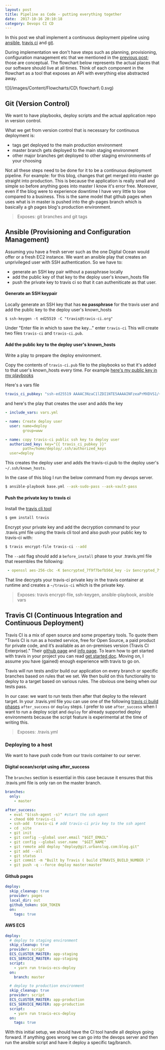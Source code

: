 ```yaml
---
layout: post
title: Pipeline as Code - putting everything together
date:  2017-10-16 20:10:18
category: Devops CI CD
---
```


In this post we shall implement a continuous deployment pipeline using
[ansible], [travis ci] and [git].

During implementation we don't have steps such as planning, provisioning,
configuration management etc that we mentioned in the [previous post]; those are
conceptual. The flowchart below represents the actual places that our software
should live at all times. Think of each component in the flowchart as a tool
that exposes an API with everything else abstracted away.

![](/images/Content/Flowcharts/CD\ flowchart\ 0.svg)

## Git (Version Control)
We want to have playbooks, deploy scripts and the actual application repo in
version control.

What we get from version control that is necessary for continuous deployment is:

 - tags get deployed to the main production environment
 - master branch gets deployed to the main staging environment
 - other major branches get deployed to other staging environments of your
 choosing

Not all these steps need to be done for it to be a continuous deployment
pipeline. For example: for this blog, changes that get merged into master go
straight into production. This is because the application is really small and
simple so before anything goes into master I know it's error free.
Moreover, even if the blog were to experience downtime I have very little to
lose compared to a business. This is the same model that github pages when uses
what is in master is pushed into the gh-pages branch which is basically a
gh pages blog's production environment.

> Exposes: git branches and git tags

## Ansible (Provisioning and Configuration Management)
Assuming you have a fresh server such as the one Digital Ocean would offer
or a fresh EC2 instance. We want an ansible play that creates an unprivileged
user with SSH authentication.
So we have to:

 - generate an SSH key pair without a passphrase locally
 - add the public key of that key to the deploy user's known_hosts file
 - push the private key to travis ci so that it can autheniticate as that user.

#### Generate an SSH keypair
Locally generate an SSH key that has **no passphrase** for the travis user and
add the public key to the deploy user's known_hosts
```
$ ssh-keygen -t ed25519 -C "travis@travis-ci.org"
```
Under "Enter file in which to save the key..." enter `travis-ci`
This will create two files `travis-ci` and `travis-ci.pub`.

#### Add the public key to the deploy user's known_hosts
Write a play to prepare the deploy environment.

Copy the contents of `travis-ci.pub` file to the playbooks so that it's added to
that user's known_hosts every time.
For example [here's my public key in my playbooks](https://github.com/urbanslug/playbooks/blob/master/roles/base/vars/vars.yml#L1)

Here's a vars file
```yml
travis_ci_pubkey: "ssh-ed25519 AAAAC3NzaC1lZDI1NTE5AAAAINFzeaPrMXDVS1/+V4hKsgC+Pzoa9tnGGP+VCPT21QXP travis@travis-ci.org"
```

and here's the play that creates the user and adds the key
```yml
- include_vars: vars.yml

- name: Create deploy user
  user: name=deploy
        group=www

- name: copy travis-ci public ssh key to deploy user
  authorized_key: key="{{ travis_ci_pubkey }}"
        path=/home/deploy/.ssh/authorized_keys
  user=deploy
```

This creates the deploy user and adds the travis-ci.pub
to the deploy user's `~/.ssh/known_hosts`.

In the case of this blog I run the below command from my devops server.
```bash
$ ansible-playbook base.yml --ask-sudo-pass --ask-vault-pass
```


#### Push the private key to travis ci
Install the [travis cli tool](https://docs.travis-ci.com/user/encryption-keys/#Usage)
```bash
$ gem install travis
```

Encrypt your private key and add the decryption command to your .travis.yml file
using the travis cli tool and also push your public key to travis-ci with:
```bash
$ travis encrypt-file travis-ci --add
```

The `--add` flag  should add a  `before_install` phase to your .travis.yml file
that resembles the following:
```yml
 - openssl aes-256-cbc -K $encrypted_7f9f7befb56d_key -iv $encrypted_7f9f7befb56d_iv -in travis-ci.enc -out travis-ci -d
```
That line decrypts your travis-ci private key in the travis container at runtime
and creates a `~/travis-ci` which is the private key.

> Exposes: travis encrypt-file, ssh-keygen, ansible-playbook, ansible vars


## Travis CI (Continuous Integration and Continuous Deployment)
Travis CI is a mix of open source and some propertary tools.
To quote them "Travis CI is run as a hosted service, free for Open Source, a
paid product for private code, and it’s available as an on-premises version
(Travis CI Enterprise)."
Their [github page](https://github.com/travis-ci) and
[info page](https://github.com/travis-ci/travis-ci).
To learn how to get started with travis in your project you can read
[get started doc](https://docs.travis-ci.com/user/getting-started/).
Moving on, I assume you have (gained) enough experience with travis to go on.

Travis will run tests and/or build our application on every branch or
specific branches based on rules that we set. We then build on this
functionality to deploy to a target based on various
rules. The obvious one being when our tests pass.

In our case: we want to run tests then after that deploy to the relevant target.
In your .travis.yml file you can use one of the following
[travis ci build phases] `after_success` or `deploy` steps.
I prefer to use `after_success` when I want to run a deploy scipt and `deploy`
for already supported deploy environments because the script feature is
experimental at the time of writing this.

> Exposes: .travis.yml

### Deploying to a host
We want to have push code from our travis container to our server.

#### Digital ocean/script using after_success
The `branches` section is essential in this case because it ensures that this
.travis.yml file is only ran on the master branch.
```yaml
branches:
  only:
    - master

after_success:
  - eval "$(ssh-agent -s)" #start the ssh agent
  - chmod 600 travis-ci
  - ssh-add  travis-ci # add travis-ci priv key to the ssh agent
  - cd _site
  - git init
  - git config --global user.email "$GIT_EMAIL"
  - git config --global user.name  "$GIT_NAME"
  - git remote add deploy "deploy@git.urbanslug.com:blog.git"
  - git add --all
  - git status
  - git commit -m "Built by Travis ( build $TRAVIS_BUILD_NUMBER )"
  - git push -q --force deploy master:master
```

#### Github pages
```yaml
deploy:
  skip_cleanup: true
  provider: pages
  local_dir: out
  github_token: $GH_TOKEN
  on:
    tags: true
```


#### AWS ECS
```yaml
deploy:
  # deploy to staging environment
  skip_cleanup: true
  provider: script
  ECS_CLUSTER_MASTER: app-staging
  ECS_SERVICE_MASTER: app-staging
  script:
    - yarn run travis-ecs-deploy
  on:
    branch: master

  # deploy to production environment
  skip_cleanup: true
  provider: script
  ECS_CLUSTER_MASTER: app-production
  ECS_SERVICE_MASTER: app-production
  script:
    - yarn run travis-ecs-deploy
  on:
    tags: true
```

With this initial setup, we should have the CI tool handle all deploys going
forward. If anything goes wrong we can go into the devops server and then run
the ansible script and have it deploy a specific tag/branch.

[travis ci build phases]: https://docs.travis-ci.com/user/customizing-the-build/#The-Build-Lifecycle
[travis ci]: https://travis-ci.org/
[ansible]: https://www.ansible.com/
[git]: https://git-scm.com/
[previous post]: /posts/2017-10-13-code-pipeline-overview.html
